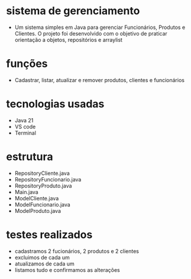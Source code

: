 # sistema de gerenciamento
- Um sistema simples em Java para gerenciar Funcionários, Produtos e Clientes.
O projeto foi desenvolvido com o objetivo de praticar orientação a objetos, repositórios e arraylist
# funções
- Cadastrar, listar, atualizar e remover produtos, clientes e funcionários
# tecnologias usadas
- Java 21
- VS code
- Terminal
# estrutura
- RepositoryCliente.java
- RepositoryFuncionario.java
- RepositoryProduto.java
- Main.java
- ModelCliente.java
- ModelFuncionario.java
- ModelProduto.java
# testes realizados
- cadastramos 2 fucionários, 2 produtos e 2 clientes
- excluimos de cada um
- atualizamos de cada um
- listamos tudo e confirmamos as alterações
